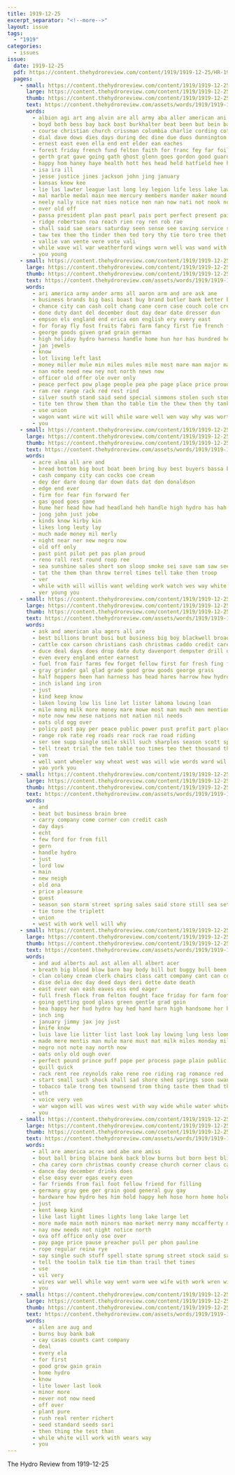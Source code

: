 ```yaml
---
title: 1919-12-25
excerpt_separator: "<!--more-->"
layout: issue
tags:
  - "1919"
categories:
  - issues
issue:
  date: 1919-12-25
  pdf: https://content.thehydroreview.com/content/1919/1919-12-25/HR-1919-12-25.pdf
  pages:
    - small: https://content.thehydroreview.com/content/1919/1919-12-25/small/HR-1919-12-25-01.jpg
      large: https://content.thehydroreview.com/content/1919/1919-12-25/large/HR-1919-12-25-01.jpg
      thumb: https://content.thehydroreview.com/content/1919/1919-12-25/thumbnails/HR-1919-12-25-01.jpg
      text: https://content.thehydroreview.com/assets/words/1919/1919-12-25/HR-1919-12-25-01.txt
      words:
        - albion agi art ang alvin are all army aba aller american ani acy aun aul arn and aya
        - boyd both bess bay back bast burkhalter beat been but bein bands bible babe boon bride boe bai bend bridgeport bei best
        - course christian church crissman columbia charlie cording cotton christmas commander city cant cane chaplain con col cee credit conary
        - dial dave dows dies days during dec dine due duos dunnington dene day date december dal
        - ernest east even ella end ent elder ean eaches
        - forest friday french fund felton faith for franc fey far foil fos famous france fee freedom forth from foe
        - gerth grat gave going gath ghost glenn goes gordon good guard ghering grounds gill gov gal groat gather graham garrison green
        - happy hom haney haye health hott hes head held hatfield hee hunt high hydro has hoi hey henry home him hood hile hons her hon hold hane
        - isa ira ill
        - jesse justice jines jackson john jing january
        - kansas know kee
        - lie las lawter league last long ley legion life less lake lawson left lear lewellen lite lucian len
        - mal marble medal main mee mercury members mander maker mound merry man mature miss mont miller most mba might market martha may marines mera mon maggie mar method
        - neely nally nice nat nies notice non nan now nati not nook noy navy name nor new noblett night nol
        - over old off
        - passa president plan past pearl pais port perfect present pail prais place people police peace prior
        - ridge robertson roa reach rien roy ren rob rae
        - shall said sae sears saturday seen sense see saving service story stands start silo sur small stand street sus school such states seven strong staner sunday sermons spain schag soon save sada sear
        - taw tex thee tho tinder then ted tory thy tie toro tree thet them tell taylor ties thousand tine tua top ton tomer tain teal triplett ten the
        - vallie van vente vere vote vali
        - while wave wil war weatherford wings worn well was wand with wilt weare weeks wily wish want week will walls
        - you young
    - small: https://content.thehydroreview.com/content/1919/1919-12-25/small/HR-1919-12-25-02.jpg
      large: https://content.thehydroreview.com/content/1919/1919-12-25/large/HR-1919-12-25-02.jpg
      thumb: https://content.thehydroreview.com/content/1919/1919-12-25/thumbnails/HR-1919-12-25-02.jpg
      text: https://content.thehydroreview.com/assets/words/1919/1919-12-25/HR-1919-12-25-02.txt
      words:
        - ari america army ander arms all aaron arm and are ask ane
        - business brands big basi boast buy brand butler bank better buff best black burner bran
        - chance city can cash colt chang cane corn case couch cole cream credit chairs certain
        - done duty dant del december dout day dear date dresser dun
        - empson els england end erica eon english ery every east
        - for foray fly fost fruits fabri farm fancy first fie french found front from fore
        - george goods given grad grain german
        - high holiday hydro harness handle home hun hor has hundred head had hand hole
        - jan jewels
        - know
        - lot living left last
        - money miller mule min miles mules mile most mare man major market may monte muti
        - nan note need new ney not north news now
        - officer old offer ole over only
        - peace perfect pow plage people pea phe page place price proud polat public pound par pounds per por pay part pete princess
        - ram ree range rack red rest rind
        - silver south stand said send special simmons stolen such stone sterling share surrey show store sult scott sale seven sincere say stove smooth standard states sewing shir side sell
        - tite ten throw them than tho table tim the thew then thy tank toward
        - use union
        - wagon want wire wit will while ware well wen way why was worthy week wife with world war work wie
        - you
    - small: https://content.thehydroreview.com/content/1919/1919-12-25/small/HR-1919-12-25-03.jpg
      large: https://content.thehydroreview.com/content/1919/1919-12-25/large/HR-1919-12-25-03.jpg
      thumb: https://content.thehydroreview.com/content/1919/1919-12-25/thumbnails/HR-1919-12-25-03.jpg
      text: https://content.thehydroreview.com/assets/words/1919/1919-12-25/HR-1919-12-25-03.txt
      words:
        - acre alma all are and
        - bread bottom big bout boat been bring buy best buyers bassa bros better but bluff business band
        - cash company city can cocks coe cream
        - dey der dare doing dar down dats dat don donaldson
        - edge end ever
        - firm for fear fin forward fer
        - gas good goes game
        - hume her head how had headland heh handle high hydro has hah
        - jong john just jobe
        - kinds know kirby kin
        - likes long leuty lay
        - much made money mil merly
        - night near ner new negro now
        - old off only
        - past pint pilot pet pas plan proud
        - reno rall rest round roop ree
        - sea sunshine sales short son sloop smoke sei save sam saw see shakes station sah sale
        - tat the them than throw terrel times tell take then troop
        - ver
        - while with will willis want welding work watch wes way white
        - yer young you
    - small: https://content.thehydroreview.com/content/1919/1919-12-25/small/HR-1919-12-25-04.jpg
      large: https://content.thehydroreview.com/content/1919/1919-12-25/large/HR-1919-12-25-04.jpg
      thumb: https://content.thehydroreview.com/content/1919/1919-12-25/thumbnails/HR-1919-12-25-04.jpg
      text: https://content.thehydroreview.com/assets/words/1919/1919-12-25/HR-1919-12-25-04.txt
      words:
        - ask and american alu agers all are
        - best billions brunt busi but business big boy blackwell broadway banker bridgeport boys bay bank bin been
        - cattle cox carson christians cash christmas caddo credit care county comi can clerk con cutter clyde courage cook cost constant
        - duce deal days does drop date duty davenport dempster drill daily day den dec done double
        - even every england enter earnest
        - fuel from fair farms few forget fellow first for fresh fing fairly france farm
        - gray grinder gal glad grade good grow goods george grass
        - half hoppers heen han harness has head hares harrow how hydro horse high had hold hand hoard him
        - inch island ing iron
        - just
        - kind keep know
        - laken loving low lis line let lister lahoma lowing loan
        - mile mong milk more money mare mowe most man much men mention monday must many miles mild
        - note now new nese nations not nation nil needs
        - oats old ogg over
        - policy past pay per peace public power pust profit part place pace present proud
        - range rok rate reg roads rear rock rae road riding
        - ser see supp single smile skill such sharples season scott spring sudan state saw stand stoy south slove slon set supply stuff service sell states sewing sale son street stoves
        - tell treat trial the ten table too times teo thet thousand than town
        - van
        - well want wheeler way wheat west was will wie words ward wil with winters work winter wood war world why
        - yao york you
    - small: https://content.thehydroreview.com/content/1919/1919-12-25/small/HR-1919-12-25-05.jpg
      large: https://content.thehydroreview.com/content/1919/1919-12-25/large/HR-1919-12-25-05.jpg
      thumb: https://content.thehydroreview.com/content/1919/1919-12-25/thumbnails/HR-1919-12-25-05.jpg
      text: https://content.thehydroreview.com/assets/words/1919/1919-12-25/HR-1919-12-25-05.txt
      words:
        - and
        - beat but business brain bree
        - carry company come corner con credit cash
        - day days
        - echt
        - few ford for from fill
        - gern
        - handle hydro
        - just
        - lord low
        - main
        - new neigh
        - old ona
        - price pleasure
        - quest
        - season son storm street spring sales said store still sea settle
        - tie tone the triplett
        - union
        - west with work well will why
    - small: https://content.thehydroreview.com/content/1919/1919-12-25/small/HR-1919-12-25-06.jpg
      large: https://content.thehydroreview.com/content/1919/1919-12-25/large/HR-1919-12-25-06.jpg
      thumb: https://content.thehydroreview.com/content/1919/1919-12-25/thumbnails/HR-1919-12-25-06.jpg
      text: https://content.thehydroreview.com/assets/words/1919/1919-12-25/HR-1919-12-25-06.txt
      words:
        - and aud alberts aul ast allen all albert acer
        - breath big blood blow barn bay body bill but buggy bull been boat brain beatrice black break blackhawk better
        - clan colony cream clerk chairs class catt company cant can cot
        - dise delia dec day deed days deri dette date death
        - east ever ean eash eaves ess end eager
        - full fresh flock from felton fought face friday for farm foot fellow fire fruit flight
        - going getting good glass green gentle grad goin
        - hea happy her hud hydro hay hed hand harn high handsome hor him had head hind how hin hands home
        - inch ing
        - january jimmy jax joy just
        - knife know
        - luis lave lie litter list last look lay lowing lung less loon like
        - made mere mentis man mule mare must mat milk miles monday miller mile
        - negro not note nay north now
        - oats only old ough over
        - perfect pound prince puff pope per process page plain public pla
        - quill quick
        - rack rent ree reynolds rake rene roe riding rag romance red
        - start small such shock shall sad shore shed springs soon swan san stone span spring side sumi set still she stalk sal six seed sled sell sewing south sale stacks stall stove stand straw steamer
        - tobacco tale trong ten townsend trom thing taste them thad the tin ting top too tell
        - uth
        - voice very ven
        - war wagon will was wires west with way wide while water white wes words weatherford
        - you
    - small: https://content.thehydroreview.com/content/1919/1919-12-25/small/HR-1919-12-25-07.jpg
      large: https://content.thehydroreview.com/content/1919/1919-12-25/large/HR-1919-12-25-07.jpg
      thumb: https://content.thehydroreview.com/content/1919/1919-12-25/thumbnails/HR-1919-12-25-07.jpg
      text: https://content.thehydroreview.com/assets/words/1919/1919-12-25/HR-1919-12-25-07.txt
      words:
        - all are america acres and abe ane amiss
        - bout ball bring blaine bank back blow burns but born best blink been bill
        - cha carey corn christmas county crease church corner claus came cold cool chin clancy cost can court
        - dance day december drinks does
        - else easy ever egas every even
        - far friends from fail foot fellow friend for filling
        - germany gray gee ger grain good general guy gay
        - hardware how hydro hes him hold happy heh hose horn home hole hick has helin house human henke had
        - just
        - kent keep kind
        - like last light limes lights long lake large let
        - more made main moth minors mao market merry many mccafferty might man
        - nay new needs not night notice north
        - ova off office only ose over
        - pay page price pause preacher pull per phon pauline
        - rope regular reina rye
        - say single such stuff spell state sprung street stock said sale sell summer santa stand
        - tell the toolin talk tie tim than trail thet times
        - use
        - vil very
        - wires war well while way went warm wee wife with work wren will want wait white williams was wager winter
        - you
    - small: https://content.thehydroreview.com/content/1919/1919-12-25/small/HR-1919-12-25-08.jpg
      large: https://content.thehydroreview.com/content/1919/1919-12-25/large/HR-1919-12-25-08.jpg
      thumb: https://content.thehydroreview.com/content/1919/1919-12-25/thumbnails/HR-1919-12-25-08.jpg
      text: https://content.thehydroreview.com/assets/words/1919/1919-12-25/HR-1919-12-25-08.txt
      words:
        - allen are aug and
        - burns buy bank bak
        - cay casas counts cant company
        - deal
        - every ela
        - for first
        - good grow gain grain
        - home hydro
        - know
        - lite lower last look
        - minor more
        - never not now need
        - off over
        - plant pure
        - rush real renter richert
        - seed standard seeds sori
        - then thing the test than
        - while white will work with wears way
        - you
---
```


The Hydro Review from 1919-12-25

<!--more-->


